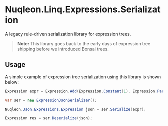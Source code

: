 # Nuqleon.Linq.Expressions.Serialization

A legacy rule-driven serialization library for expression trees.

> **Note:** This library goes back to the early days of expression tree shipping before we introduced Bonsai trees.

## Usage

A simple example of expression tree serialization using this library is shown below:

```csharp
Expression expr = Expression.Add(Expression.Constant(1), Expression.Parameter(typeof(int), "x"));

var ser = new ExpressionJsonSerializer();

Nuqleon.Json.Expressions.Expression json = ser.Serialize(expr);

Expression res = ser.Deserialize(json);
```
